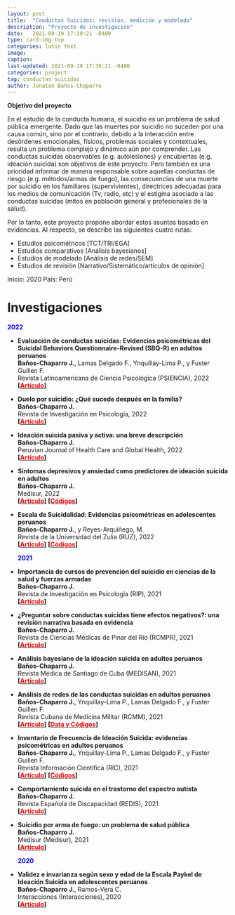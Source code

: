 ```yaml
---
layout: post
title:  "Conductas Suicidas: revisión, medición y modelado"
description: "Proyecto de investigación"
date:   2021-09-19 17:39:21 -0400
type: card-img-top
categories: latin text
image: 
caption:
last-updated: 2021-09-19 17:39:21 -0400
categories: project
tag: conductas suicidas
author: Jonatan Baños-Chaparro
---
```


**Objetivo del proyecto**

En el estudio de la conducta humana, el suicidio es un problema de salud pública emergente. Dado que las muertes por suicidio no suceden por una causa común, sino por el contrario, debido a la interacción entre desórdenes emocionales, físicos, problemas sociales y contextuales, resulta un problema complejo y dinámico aún por comprender. Las conductas suicidas observables (e.g. autolesiones) y encubiertas (e.g. ideación suicida) son objetivos de este proyecto. Pero también es una prioridad informar de manera responsable sobre aquellas conductas de riesgo (e.g. métodos/armas de fuego), las consecuencias de una muerte por suicidio en los familiares (supervivientes), directrices adecuadas para los medios de comunicación (Tv, radio, etc) y el estigma asociado a las conductas suicidas (mitos en población general y profesionales de la salud).

Por lo tanto, este proyecto propone abordar estos asuntos basado en evidencias. Al respecto, se describe las siguientes cuatro rutas:

- Estudios psicométricos [TCT/TRI/EGA]
- Estudios comparativos [Análisis bayesianos]
- Estudios de modelado [Análisis de redes/SEM]
- Estudios de revisión [Narrativo/Sistemático/artículos de opinión]

Inicio: 2020
País: Perú

# Investigaciones

  **<font color=blue>2022</font>**

+ **Evaluación de conductas suicidas: Evidencias psicométricas del Suicidal Behaviors Questionnaire-Revised (SBQ-R) en adultos peruanos**<br/>
  **Baños-Chaparro J.**, Lamas Delgado F., Ynquillay-Lima P., y Fuster Guillen F.<br/>
  Revista Latinoamericana de Ciencia Psicológica (PSIENCIA), 2022<br/>
  **[[<font color=red>Artículo</font>](http://www.psiencia.com/index.php/revista/article/view/24)]**

+ **Duelo por suicidio: ¿Qué sucede después en la familia?**<br/>
  **Baños-Chaparro J.**<br/>
  Revista de Investigación en Psicología, 2022<br/>
  **[[<font color=red>Artículo</font>](https://revistasinvestigacion.unmsm.edu.pe/index.php/psico/article/view/22287)]**

+ **Ideación suicida pasiva y activa: una breve descripción**<br/>
  **Baños-Chaparro J.**<br/>
  Peruvian Journal of Health Care and Global Health, 2022<br/>
  **[[<font color=red>Artículo</font>](http://52.37.22.248/index.php/hgh/article/view/170)]**

+ **Síntomas depresivos y ansiedad como predictores de ideación suicida en adultos**<br/>
  **Baños-Chaparro J.**<br/>
  Medisur, 2022<br/>
  **[[<font color=red>Artículo</font>](http://www.medisur.sld.cu/index.php/medisur/article/view/5391)]** **[[<font color=red>Códigos</font>](https://osf.io/xtu4w/)]**

+ **Escala de Suicidalidad: Evidencias psicométricas en adolescentes peruanos**<br/>
  **Baños-Chaparro J.**, y Reyes-Arquiñego, M.<br/>
  Revista de la Universidad del Zulia (RUZ), 2022<br/>
  **[[<font color=red>Artículo</font>](https://produccioncientificaluz.org/index.php/rluz/article/view/38058)]** **[[<font color=red>Códigos</font>](https://osf.io/dgpwh/)]**


  **<font color=blue>2021</font>**


+ **Importancia de cursos de prevención del suicidio en ciencias de la salud y fuerzas armadas**<br/>
  **Baños-Chaparro J.**<br/>
  Revista de Investigación en Psicología (RIP), 2021<br/>
  **[[<font color=red>Artículo</font>](https://revistasinvestigacion.unmsm.edu.pe/index.php/psico/article/view/21214)]**

+ **¿Preguntar sobre conductas suicidas tiene efectos negativos?: una revisión narrativa basada en evidencia**<br/>
  **Baños-Chaparro J.**<br/>
  Revista de Ciencias Médicas de Pinar del Río (RCMPR), 2021<br/>
  **[[<font color=red>Artículo</font>](http://www.revcmpinar.sld.cu/index.php/publicaciones/article/view/5166)]**

+ **Análisis bayesiano de la ideación suicida en adultos peruanos**<br/>
  **Baños-Chaparro J.**<br/>
  Revista Médica de Santiago de Cuba (MEDISAN), 2021<br/>
  **[[<font color=red>Artículo</font>](http://www.medisan.sld.cu/index.php/san/article/view/3787)]**

+ **Análisis de redes de las conductas suicidas en adultos peruanos**<br/>
  **Baños-Chaparro J.**, Ynquillay-Lima P., Lamas Delgado F., y Fuster Guillen F.<br/>
  Revista Cubana de Medicina Militar (RCMM), 2021<br/>
  **[[<font color=red>Artículo</font>](http://www.revmedmilitar.sld.cu/index.php/mil/article/view/1450)]** **[[<font color=red>Data y Códigos</font>](https://osf.io/v954z/)]**

+ **Inventario de Frecuencia de Ideación Suicida: evidencias psicométricas en adultos peruanos**<br/>
  **Baños-Chaparro J.**, Ynquillay-Lima P., Lamas Delgado F., y Fuster Guillen F.<br/>
  Revista Información Científica (RIC), 2021<br/>
  **[[<font color=red>Artículo</font>](http://www.revinfcientifica.sld.cu/index.php/ric/article/view/3507)]** **[[<font color=red>Códigos</font>](https://osf.io/3an8q/)]**

+ **Comportamiento suicida en el trastorno del espectro autista**<br/>
  **Baños-Chaparro J.**<br/>
  Revista Española de Discapacidad (REDIS), 2021<br/>
  **[[<font color=red>Artículo</font>](https://www.cedd.net/redis/index.php/redis/article/view/747)]**

+ **Suicidio por arma de fuego: un problema de salud pública**<br/>
  **Baños-Chaparro J.**<br/>
  Medisur (Medisur), 2021<br/>
  **[[<font color=red>Artículo</font>](http://medisur.sld.cu/index.php/medisur/article/view/4973)]**


  **<font color=blue>2020</font>**


+ **Validez e invarianza según sexo y edad de la Escala Paykel de Ideación Suicida en adolescentes peruanos**<br/>
  **Baños-Chaparro J.**, Ramos-Vera C.<br/>
  Interacciones (Interacciones), 2020<br/>
  **[[<font color=red>Artículo</font>](https://www.ojs.revistainteracciones.com/index.php/rin/article/view/96)]**
